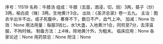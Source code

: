 序号：11519
名称：牛膝汤
组成：牛膝（去苗，酒浸，切，焙）3两，葵子（炒）3两，榆白皮（锉）3两，生地黄汁3合。
出处：《圣济总录》卷一五九。
主治：胞衣半出半不出，或子死腹中，著脊不下，数日不产，血气上冲。
加减：None
功效：None
用法用量：每服3钱匕，水1大盏，入地黄汁1合，同煎至7分，去滓温服，不拘时候。
制备方法：上4味，除地黄汁外，为粗末。
临床应用：None
各家论述：None
用药禁忌：None
附注：None
